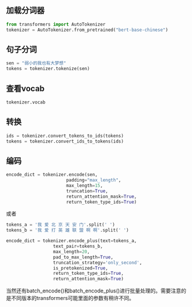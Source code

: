 ## 加载分词器

```python
from transformers import AutoTokenizer
tokenizer = AutoTokenizer.from_pretrained("bert-base-chinese")
```

## 句子分词

```python
sen = "弱小的我也有大梦想"
tokens = tokenizer.tokenize(sen)
```

## 查看vocab

```python
tokenizer.vocab
```

## 转换

```python
ids = tokenizer.convert_tokens_to_ids(tokens)
tokens = tokenizer.convert_ids_to_tokens(ids)
```

## 编码

```python
encode_dict = tokenizer.encode(sen, 
                       padding="max_length", 
                       max_length=15, 
                       truncation=True, 
                       return_attention_mask=True,
                       return_token_type_ids=True)
```

或者

```python
tokens_a = '我 爱 北 京 天 安 门'.split(' ')
tokens_b = '我 爱 打 英 雄 联 盟 啊 啊'.split(' ')

encode_dict = tokenizer.encode_plus(text=tokens_a,
                  text_pair=tokens_b,
                  max_length=20,
                  pad_to_max_length=True,
                  truncation_strategy='only_second',
                  is_pretokenized=True,
                  return_token_type_ids=True,
                  return_attention_mask=True)
```

当然还有batch_encode()和batch_encode_plus()进行批量处理的。需要注意的是不同版本的transformers可能里面的参数有稍许不同。